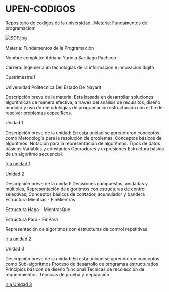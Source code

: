 # UPEN-CODIGOS
Repositorio de codigos de la universidad . Materia: Fundamentos de programaciom



[![SOF.jpg](https://i.postimg.cc/W1pSsrGK/SOF.jpg)](https://postimg.cc/YhVQ3vyf)



Materia: Fundamentos de la Programación




Nombre completo: Adriana Yuridia Santiago Pacheco




Carrera: Ingenieria en tecnologias de la informacion e innovacion digita




Cuatrimestre:1




Universidad Politecnica Del Estado De Nayarit 



Descripción breve de la materia: Esta basada en desarrollar soluciones algorítmicas de manera efectiva, a través del análisis de requisitos, diseño modular y uso de metodologías de programación estructurada con el fin de resolver problemas específicos.





Unidad 1



Descripción breve de la unidad: En esta unidad se aprendieron conceptos como Metodología para la resolución de problemas. Conceptos básicos de algoritmos. Notación para la representación de algoritmos. Tipos de datos básicos Variables y constantes Operadores y expresiones Estructura básica de un algoritmo secuencial.



[Ir a unidad 1](https://github.com/Adriana1605/UPEN-CODIGOS/tree/main/U1)



Unidad 2


Descripción breve de la unidad: Decisiones compuestas, anidadas y múltiples, Representación de algoritmos con estructuras de control selectivas, Conceptos básicos de contador, acumulador y bandera Estructura Mientras - FinMientras


Estructura Haga - MientrasQue


Estructura Para - FinPara


Representación de algoritmos con estructuras de control repetitivas



[Ir a unidad 2](https://github.com/Adriana1605/UPEN-CODIGOS/tree/main/U2)


Unidad 3


Descripción breve de la unidad: En esta unidad se aprendieron conceptos como Sub-algoritmos Proceso de desarrollo de programas
estructurados Principios básicos de diseño funcional Técnicas de recolección de requerimientos. Técnicas de prueba y depuración.




[Ir a Unidad 3]()



